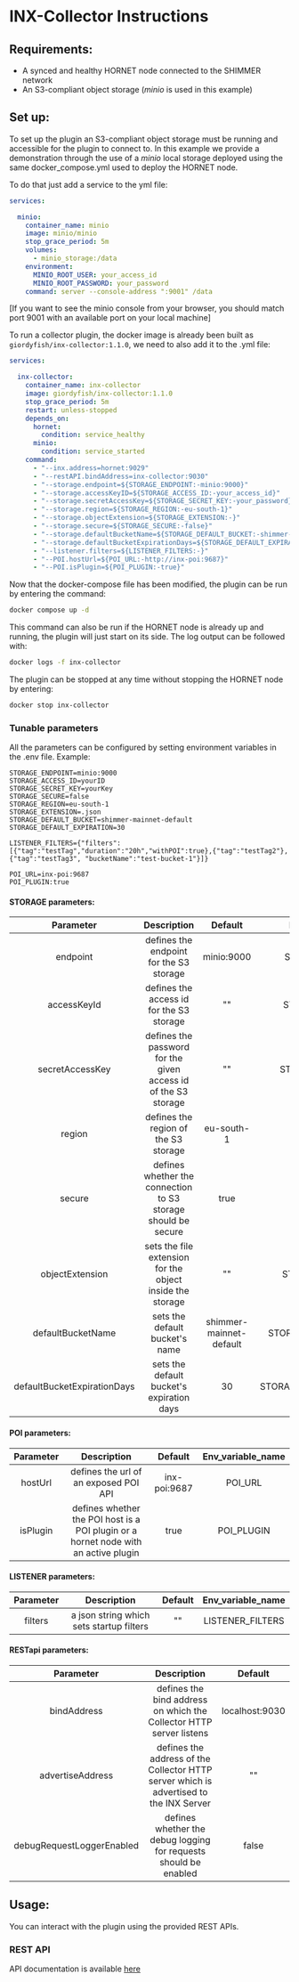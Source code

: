 # INX-Collector Instructions

## Requirements:

- A synced and healthy HORNET node connected to the SHIMMER network
- An S3-compliant object storage (_minio_ is used in this example)

## Set up:

To set up the plugin an S3-compliant object storage must be running and accessible for the plugin to connect to. In this example we provide a demonstration through the use of a _minio_ local storage deployed using the same docker_compose.yml used to deploy the HORNET node.

To do that just add a service to the yml file:

```yml
services:

  minio:
    container_name: minio
    image: minio/minio
    stop_grace_period: 5m
    volumes:
      - minio_storage:/data
    environment:
      MINIO_ROOT_USER: your_access_id
      MINIO_ROOT_PASSWORD: your_password
    command: server --console-address ":9001" /data
```
[If you want to see the minio console from your browser, you should match port 9001 with an available port on your local machine]

To run a collector plugin, the docker image is already been built as `giordyfish/inx-collector:1.1.0`, we need to also add it to the .yml file: 

```yml
services:

  inx-collector:
    container_name: inx-collector
    image: giordyfish/inx-collector:1.1.0
    stop_grace_period: 5m
    restart: unless-stopped
    depends_on:
      hornet:
        condition: service_healthy
      minio:
        condition: service_started
    command:
      - "--inx.address=hornet:9029"
      - "--restAPI.bindAddress=inx-collector:9030"
      - "--storage.endpoint=${STORAGE_ENDPOINT:-minio:9000}"
      - "--storage.accessKeyID=${STORAGE_ACCESS_ID:-your_access_id}"
      - "--storage.secretAccessKey=${STORAGE_SECRET_KEY:-your_password}"
      - "--storage.region=${STORAGE_REGION:-eu-south-1}"
      - "--storage.objectExtension=${STORAGE_EXTENSION:-}"
      - "--storage.secure=${STORAGE_SECURE:-false}"
      - "--storage.defaultBucketName=${STORAGE_DEFAULT_BUCKET:-shimmer-mainnet-default}"
      - "--storage.defaultBucketExpirationDays=${STORAGE_DEFAULT_EXPIRATION:-30}"
      - "--listener.filters=${LISTENER_FILTERS:-}"
      - "--POI.hostUrl=${POI_URL:-http://inx-poi:9687}"
      - "--POI.isPlugin=${POI_PLUGIN:-true}"
```

Now that the docker-compose file has been modified, the plugin can be run by entering the command:

```bash
docker compose up -d 
```

This command can also be run if the HORNET node is already up and running, the plugin will just start on its side.
The log output can be followed with:

```bash
docker logs -f inx-collector 
```

The plugin can be stopped at any time without stopping the HORNET node by entering:

```bash
docker stop inx-collector 
```

### Tunable parameters

All the parameters can be configured by setting environment variables in the .env file. Example:
```env
STORAGE_ENDPOINT=minio:9000
STORAGE_ACCESS_ID=yourID
STORAGE_SECRET_KEY=yourKey
STORAGE_SECURE=false
STORAGE_REGION=eu-south-1
STORAGE_EXTENSION=.json
STORAGE_DEFAULT_BUCKET=shimmer-mainnet-default
STORAGE_DEFAULT_EXPIRATION=30

LISTENER_FILTERS={"filters":[{"tag":"testTag","duration":"20h","withPOI":true},{"tag":"testTag2"},{"tag":"testTag3", "bucketName":"test-bucket-1"}]}

POI_URL=inx-poi:9687
POI_PLUGIN:true
```

#### STORAGE parameters:

|          Parameter          |                           Description                          |         Default         |      Env_variable_name     |
|:---------------------------:|:--------------------------------------------------------------:|:-----------------------:|:--------------------------:|
|           endpoint          |             defines the endpoint for the S3 storage            |        minio:9000       |      STORAGE_ENDPOINT      |
|         accessKeyId         |            defines the access id for the S3 storage            |            ""           |      STORAGE_ACCESS_ID     |
|       secretAccessKey       | defines the password for the given access id of the S3 storage |            ""           |     STORAGE_SECRET_KEY     |
|            region           |              defines the region of the S3 storage              |        eu-south-1       |       STORAGE_REGION       |
|            secure           |  defines whether the connection to S3 storage should be secure |           true          |       STORAGE_SECURE       |
|       objectExtension       |    sets the file extension for the object inside the storage   |            ""           |      STORAGE_EXTENSION     |
|      defaultBucketName      |                 sets the default bucket's name                 | shimmer-mainnet-default |   STORAGE_DEFAULT_BUCKET   |
| defaultBucketExpirationDays |            sets the default bucket's expiration days           |            30           | STORAGE_DEFAULT_EXPIRATION |

#### POI parameters:

| Parameter |                                     Description                                    |    Default   | Env_variable_name |
|:---------:|:----------------------------------------------------------------------------------:|:------------:|:-----------------:|
|  hostUrl  |                        defines the url of an exposed POI API                       | inx-poi:9687 |      POI_URL      |
|  isPlugin | defines whether the POI host is a POI plugin or a hornet node with an active plugin |     true     |     POI_PLUGIN    |

#### LISTENER parameters:

| Parameter |                Description               | Default | Env_variable_name |
|:---------:|:----------------------------------------:|:-------:|:-----------------:|
|  filters  | a json string which sets startup filters |    ""   |  LISTENER_FILTERS |

#### RESTapi parameters:

|         Parameter         |                                       Description                                      |     Default    |
|:-------------------------:|:--------------------------------------------------------------------------------------:|:--------------:|
|        bindAddress        |           defines the bind address on which the Collector HTTP server listens          | localhost:9030 |
|      advertiseAddress     | defines the address of the Collector HTTP server which is advertised to the INX Server |       ""       |
| debugRequestLoggerEnabled |            defines whether the debug logging for requests should be enabled            |      false     |

## Usage:

You can interact with the plugin using the provided REST APIs. 

### REST API

API documentation is available [here](https://app.swaggerhub.com/apis-docs/Giordyfish/inx-collector/1.1.0)
